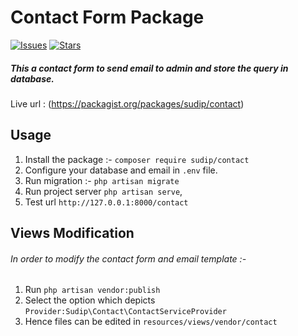 # Contact Form Package
[![Issues](https://img.shields.io/github/issues/sudipsingh04/Contact-admin-package?style=flat-square)](https://github.com/sudipsingh04/Contact-admin-package/issues) [![Stars](https://img.shields.io/github/stars/sudipsingh04/Contact-admin-package?style=flat-square)](https://github.com/sudipsingh04/Contact-admin-package/stargazers)
##### This a contact form to send email to admin and store the query in database.

Live url : (https://packagist.org/packages/sudip/contact)

## Usage

1. Install the package :- `composer require sudip/contact`
2. Configure your database and email in `.env` file.
3. Run migration :- `php artisan migrate`
4. Run project server `php artisan serve`,
5. Test url `http://127.0.0.1:8000/contact`

## Views Modification
###### In order to modify the contact form and email template :-
1. Run `php artisan vendor:publish`
2. Select the option which depicts `Provider:Sudip\Contact\ContactServiceProvider`
3. Hence files can be edited in `resources/views/vendor/contact`
